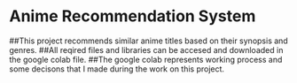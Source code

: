 # Anime Recommendation System

##This project recommends similar anime titles based on their synopsis and genres.
##All reqired files and libraries can be accesed and downloaded in the google colab file.
##The google colab represents working process and some decisons that I made during the work on this project.
